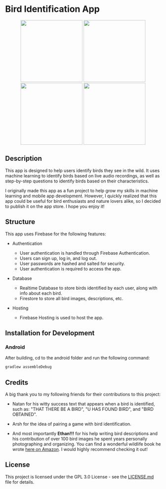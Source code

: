 # Bird Identification App

<!-- add image to be displayed -->
<p align="center">
  <img src="https://live.staticflickr.com/65535/53941243746_30d3aa168e_c.jpg" width="200">
  <img src="https://live.staticflickr.com/65535/53941233061_8ee12ef1de_c.jpg" width="200">
  <img src="https://live.staticflickr.com/65535/53941685105_079f8d8308_c.jpg" width="200">
  <img src="https://live.staticflickr.com/65535/53941566474_6aa9c4e2df_c.jpg" width="200">
</p>

## Description

This app is designed to help users identify birds they see in the wild. It uses machine learning to identify birds based on live audio recordings, as well as step-by-step questions to identify birds based on their characteristics.

I originally made this app as a fun project to help grow my skills in machine learning and mobile app development. However, I quickly realized that this app could be useful for bird enthusiasts and nature lovers alike, so I decided to publish it on the app store. I hope you enjoy it!

## Structure

This app uses Firebase for the following features:

- Authentication
  - User authentication is handled through Firebase Authentication.
  - Users can sign up, log in, and log out.
  - User passwords are hashed and salted for security.
  - User authentication is required to access the app.
  
- Database
  - Realtime Database to store birds identified by each user, along with info about each bird.
  - Firestore to store all bird images, descriptions, etc.
  
- Hosting
  - Firebase Hosting is used to host the app.

## Installation for Development

### Android

After building, cd to the android folder and run the following command:

```bash
gradlew assembleDebug
```
  
## Credits

A big thank you to my following friends for their contributions to this project:
  
- Natan for his witty success text that appears when a bird is identified, such as: "THAT THERE BE A BIRD", "U HAS FOUND BIRD", and "BIRD OBTAINED".

- Arsh for the idea of pairing a game with bird identification.

- And most importantly **Ethan!!!** for his help writing bird descriptions and his contribution of over 100 bird images he spent years personally photographing and organizing. You can find a wonderful wildlife book he wrote [here on Amazon](https://www.amazon.com/Masterpieces-Evergreen-State-Narration-Washington/dp/B09GCXXTBX). I would highly recommend checking it out!

## License

This project is licensed under the GPL 3.0 License - see the [LICENSE.md](LICENSE.md) file for details.
